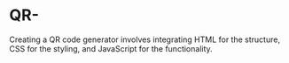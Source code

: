 # QR-
Creating a QR code generator involves integrating HTML for the structure, CSS for the styling, and JavaScript for the functionality.
